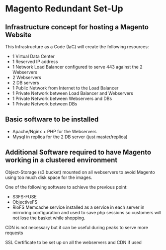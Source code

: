 # Magento Redundant Set-Up

## Infrastructure concept for hosting a Magento Website
This Infrastructure as a Code (IaC) will create the following resources:
* 1 Virtual Data Center
* 1 Reserved IP address
* 1 Network Load Balancer configured to serve 443 against the 2 Webservers
* 2 Webservers
* 2 DB servers
* 1 Public Network from Internet to the Load Balancer
* 1 Private Network between Load Balancer and Webservers
* 1 Private Network between Webservers and DBs
* 1 Private Network between DBs

## Basic software to be installed
- Apache/Nginx + PHP for the Webservers
- Mysql in replica for the 2 DB server (just master/replica)

## Additional Software required to have Magento working in a clustered environment
Object-Storage (s3 bucket) mounted on all webservers to avoid Magento using too much disk space for the images.

One of the following software to achieve the previous point:
* S3FS-FUSE
* ObjectiveFS
* RioFS
Memcache service installed as a service in each server in mirroring configuration and used to save php sessions so customers will not lose the basket while shopping.

CDN is not necessary but it can be useful during peaks to serve more requests

SSL Certificate to be set up on all the webservers and CDN if used
